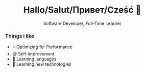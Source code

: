 <h1 align='center'>Hallo/Salut/Привет/Cześć 👋</h1>

<p align='center'>Software Developer, Full-Time Learner </p>

<h3>Things I like</h3>

<ul>
  <li>⚡ Optimizing for Performance</li>
  <li>😄 Self-Improvement</li>
  <li>💬 Learning languages</li>
  <li>🌱 Learning new technologies</li>
</ul>

<!--

**Xuriwork/xuriwork** is a ✨ _special_ ✨ repository because its `README.md` (this file) appears on your GitHub profile.

Here are some ideas to get you started:

- 🔭 I’m currently working on ...
- 🌱 I’m currently learning ...
- 👯 I’m looking to collaborate on ...
- 🤔 I’m looking for help with ...
- 💬 Ask me about ...
- 📫 How to reach me: ...
- 😄 Pronouns: ...
- ⚡ Fun fact: ...
-->
